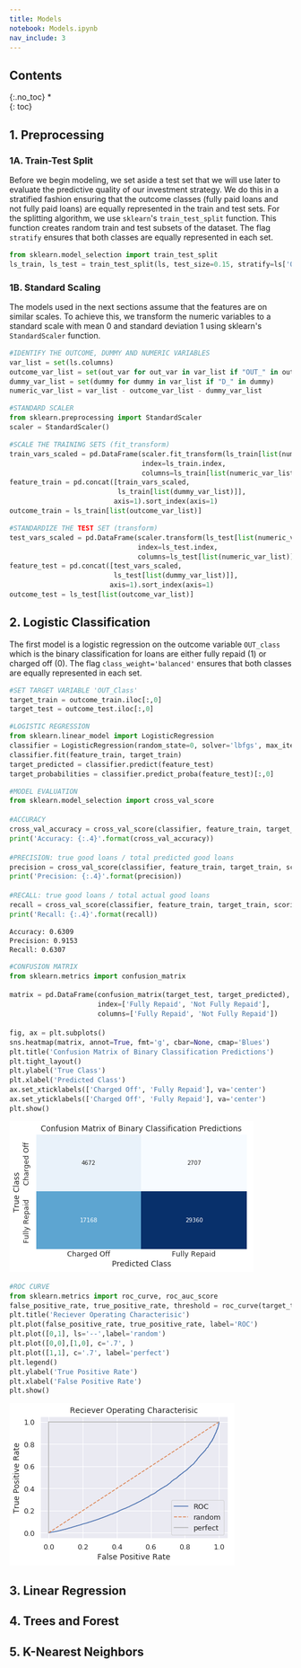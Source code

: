 ```yaml
---
title: Models
notebook: Models.ipynb
nav_include: 3
---
```


## Contents
{:.no_toc}
*  
{: toc}










## 1. Preprocessing

### 1A. Train-Test Split

Before we begin modeling, we set aside a test set that we will use later to evaluate the predictive quality of our investment strategy. We do this in a stratified fashion ensuring that the outcome classes (fully paid loans and not fully paid loans) are equally represented in the train and test sets. For the splitting algorithm, we use `sklearn`'s `train_test_split` function. This function creates random train and test subsets of the dataset. The flag `stratify` ensures that both classes are equally represented in each set. 



```python
from sklearn.model_selection import train_test_split
ls_train, ls_test = train_test_split(ls, test_size=0.15, stratify=ls['OUT_Class'])
```


### 1B. Standard Scaling

The models used in the next sections assume that the features are on similar scales. To achieve this, we transform the numeric variables to a standard scale with mean 0 and standard deviation 1 using sklearn's `StandardScaler` function.



```python
#IDENTIFY THE OUTCOME, DUMMY AND NUMERIC VARIABLES
var_list = set(ls.columns)
outcome_var_list = set(out_var for out_var in var_list if "OUT_" in out_var)
dummy_var_list = set(dummy for dummy in var_list if "D_" in dummy)
numeric_var_list = var_list - outcome_var_list - dummy_var_list
```




```python
#STANDARD SCALER
from sklearn.preprocessing import StandardScaler
scaler = StandardScaler()
```




```python
#SCALE THE TRAINING SETS (fit_transform)
train_vars_scaled = pd.DataFrame(scaler.fit_transform(ls_train[list(numeric_var_list)]),
                                 index=ls_train.index, 
                                 columns=ls_train[list(numeric_var_list)].columns)
feature_train = pd.concat([train_vars_scaled, 
                           ls_train[list(dummy_var_list)]], 
                          axis=1).sort_index(axis=1)
outcome_train = ls_train[list(outcome_var_list)]
```




```python
#STANDARDIZE THE TEST SET (transform)
test_vars_scaled = pd.DataFrame(scaler.transform(ls_test[list(numeric_var_list)]),
                                index=ls_test.index, 
                                columns=ls_test[list(numeric_var_list)].columns)
feature_test = pd.concat([test_vars_scaled, 
                          ls_test[list(dummy_var_list)]], 
                         axis=1).sort_index(axis=1)
outcome_test = ls_test[list(outcome_var_list)]
```


## 2. Logistic Classification

The first model is a logistic regression on the outcome variable `OUT_class` which is the binary classification for loans are either fully repaid (1) or charged off (0). The flag `class_weight='balanced'` ensures that both classes are equally represented in each set. 



```python
#SET TARGET VARIABLE 'OUT_Class'
target_train = outcome_train.iloc[:,0]
target_test = outcome_test.iloc[:,0]
```




```python
#LOGISTIC REGRESSION
from sklearn.linear_model import LogisticRegression
classifier = LogisticRegression(random_state=0, solver='lbfgs', max_iter=10000, class_weight='balanced')
classifier.fit(feature_train, target_train)
target_predicted = classifier.predict(feature_test)
target_probabilities = classifier.predict_proba(feature_test)[:,0]
```




```python
#MODEL EVALUATION
from sklearn.model_selection import cross_val_score

#ACCURACY
cross_val_accuracy = cross_val_score(classifier, feature_train, target_train, scoring='accuracy', cv=5).mean()
print('Accuracy: {:.4}'.format(cross_val_accuracy))

#PRECISION: true good loans / total predicted good loans
precision = cross_val_score(classifier, feature_train, target_train, scoring='precision', cv=5).mean()
print('Precision: {:.4}'.format(precision))

#RECALL: true good loans / total actual good loans
recall = cross_val_score(classifier, feature_train, target_train, scoring='recall', cv=5).mean()
print('Recall: {:.4}'.format(recall))
```


    Accuracy: 0.6309
    Precision: 0.9153
    Recall: 0.6307




```python
#CONFUSION MATRIX
from sklearn.metrics import confusion_matrix

matrix = pd.DataFrame(confusion_matrix(target_test, target_predicted),
                      index=['Fully Repaid', 'Not Fully Repaid'],
                      columns=['Fully Repaid', 'Not Fully Repaid'])

fig, ax = plt.subplots()
sns.heatmap(matrix, annot=True, fmt='g', cbar=None, cmap='Blues')
plt.title('Confusion Matrix of Binary Classification Predictions')
plt.tight_layout()
plt.ylabel('True Class')
plt.xlabel('Predicted Class')
ax.set_xticklabels(['Charged Off', 'Fully Repaid'], va='center')
ax.set_yticklabels(['Charged Off', 'Fully Repaid'], va='center')
plt.show()
```



![png](Models_files/Models_18_0.png)




```python
#ROC CURVE
from sklearn.metrics import roc_curve, roc_auc_score
false_positive_rate, true_positive_rate, threshold = roc_curve(target_test, target_probabilities)
plt.title('Reciever Operating Characterisic')
plt.plot(false_positive_rate, true_positive_rate, label='ROC')
plt.plot([0,1], ls='--',label='random')
plt.plot([0,0],[1,0], c='.7', )
plt.plot([1,1], c='.7', label='perfect')
plt.legend()
plt.ylabel('True Positive Rate')
plt.xlabel('False Positive Rate')
plt.show()
```



![png](Models_files/Models_19_0.png)


## 3. Linear Regression

## 4. Trees and Forest

## 5. K-Nearest Neighbors
